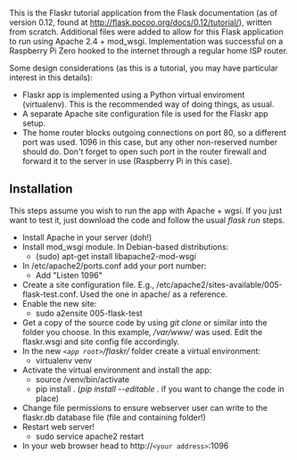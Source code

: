 This is the Flaskr tutorial application from the Flask documentation (as of version 0.12, found at http://flask.pocoo.org/docs/0.12/tutorial/), written from scratch.
Additional files were added to allow for this Flask application to run using Apache 2.4 + mod_wsgi. Implementation was successful on a Raspberry Pi Zero hooked to the internet through a regular home ISP router.

Some design considerations (as this is a tutorial, you may have particular interest in this details):
* Flaskr app is implemented using a Python virtual enviroment (virtualenv). This is the recommended way of doing things, as usual.
* A separate Apache site configuration file is used for the Flaskr app setup. 
* The home router blocks outgoing connections on port 80, so a different port was used. 1096 in this case, but any other non-reserved number should do. Don't forget to open such port in the router firewall and forward it to the server in use (Raspberry Pi in this case).

## Installation
This steps assume you wish to run the app with Apache + wgsi. If you just want to test it, just download the code and follow the usual _flask run_ steps.
* Install Apache in your server (doh!)
* Install mod_wsgi module. In Debian-based distributions:
  * (sudo) apt-get install libapache2-mod-wsgi
* In /etc/apache2/ports.conf add your port number:
  * Add "Listen 1096" 
* Create a site configuration file. E.g., /etc/apache2/sites-available/005-flask-test.conf. Used the one in apache/ as a reference.
* Enable the new site:
  * sudo a2ensite 005-flask-test
*  Get a copy of the source code by using _git clone_ or similar into the folder you choose. In this example, _/var/www/_ was used. Edit the flaskr.wsgi and site config file accordingly.
* In the new _`<app root>`/flaskr/_ folder create a virtual environment:
  * virtualenv venv
* Activate the virtual environment and install the app:
  * source /venv/bin/activate
  * pip install . (_pip install --editable ._ if you want to change the code in place)
* Change file permissions to ensure webserver user can write to the flaskr.db database file (file and containing folder!)
* Restart web server!
  * sudo service apache2 restart
* In your web browser head to http://`<your address>`:1096
